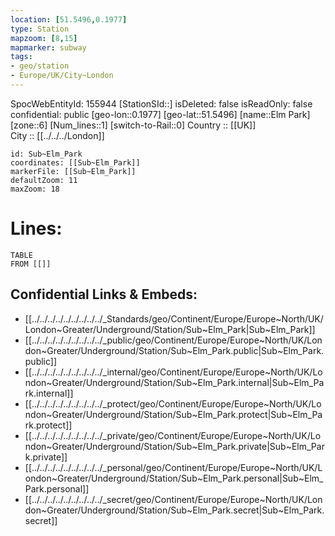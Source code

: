 ```yaml
---
location: [51.5496,0.1977] 
type: Station 
mapzoom: [8,15] 
mapmarker: subway 
tags:
- geo/station
- Europe/UK/City~London
---
```

SpocWebEntityId: 155944
[StationSId::] 
isDeleted: false
isReadOnly: false
confidential: public
[geo-lon::0.1977] 
[geo-lat::51.5496] 
[name::Elm Park] 
[zone::6] 
[Num_lines::1] 
[switch-to-Rail::0] 
Country :: [[UK]]  
City :: [[../../../London]]  


```leaflet
id: Sub~Elm_Park
coordinates: [[Sub~Elm_Park]] 
markerFile: [[Sub~Elm_Park]] 
defaultZoom: 11 
maxZoom: 18
```


# Lines: 
```dataview
TABLE 
FROM [[]] 
```

## Confidential Links & Embeds: 
- [[../../../../../../../../../_Standards/geo/Continent/Europe/Europe~North/UK/London~Greater/Underground/Station/Sub~Elm_Park|Sub~Elm_Park]] 
- [[../../../../../../../../../_public/geo/Continent/Europe/Europe~North/UK/London~Greater/Underground/Station/Sub~Elm_Park.public|Sub~Elm_Park.public]] 
- [[../../../../../../../../../_internal/geo/Continent/Europe/Europe~North/UK/London~Greater/Underground/Station/Sub~Elm_Park.internal|Sub~Elm_Park.internal]] 
- [[../../../../../../../../../_protect/geo/Continent/Europe/Europe~North/UK/London~Greater/Underground/Station/Sub~Elm_Park.protect|Sub~Elm_Park.protect]] 
- [[../../../../../../../../../_private/geo/Continent/Europe/Europe~North/UK/London~Greater/Underground/Station/Sub~Elm_Park.private|Sub~Elm_Park.private]] 
- [[../../../../../../../../../_personal/geo/Continent/Europe/Europe~North/UK/London~Greater/Underground/Station/Sub~Elm_Park.personal|Sub~Elm_Park.personal]] 
- [[../../../../../../../../../_secret/geo/Continent/Europe/Europe~North/UK/London~Greater/Underground/Station/Sub~Elm_Park.secret|Sub~Elm_Park.secret]] 
